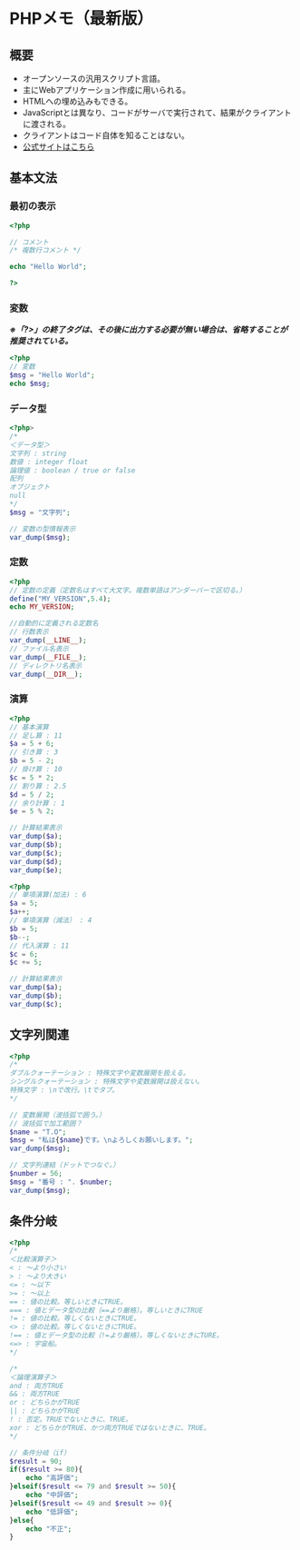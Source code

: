 # PHPメモ（最新版）
## 概要
- オープンソースの汎用スクリプト言語。
- 主にWebアプリケーション作成に用いられる。
- HTMLへの埋め込みもできる。
- JavaScriptとは異なり、コードがサーバで実行されて、結果がクライアントに渡される。
- クライアントはコード自体を知ることはない。
- [公式サイトはこちら](http://php.net/)

## 基本文法
### 最初の表示
```php
<?php

// コメント
/* 複数行コメント */

echo "Hello World"; 

?>
```
### 変数
***※「?>」の終了タグは、その後に出力する必要が無い場合は、省略することが推奨されている。***
```php
<?php
// 変数
$msg = "Hello World";
echo $msg;
```
### データ型
```php
<?php>
/*
＜データ型＞
文字列 : string
数値 : integer float
論理値 : boolean / true or false
配列
オブジェクト
null
*/
$msg = "文字列";

// 変数の型情報表示
var_dump($msg);
```
### 定数
```php
<?php
// 定数の定義（定数名はすべて大文字。複数単語はアンダーバーで区切る。）
define("MY_VERSION",5.4);
echo MY_VERSION;

//自動的に定義される定数名
// 行数表示 
var_dump(__LINE__);
// ファイル名表示
var_dump(__FILE__);
// ディレクトリ名表示
var_dump(__DIR__);
```
### 演算
```php
<?php
// 基本演算
// 足し算 : 11
$a = 5 + 6;
// 引き算 : 3
$b = 5 - 2;
// 掛け算 : 10
$c = 5 * 2;
// 割り算 : 2.5
$d = 5 / 2;
// 余り計算 : 1
$e = 5 % 2;

// 計算結果表示
var_dump($a);
var_dump($b);
var_dump($c);
var_dump($d);
var_dump($e);
```
```php
<?php
// 単項演算(加法) : 6
$a = 5;
$a++;
// 単項演算（減法） : 4
$b = 5;
$b--;
// 代入演算 : 11
$c = 6;
$c += 5;

// 計算結果表示
var_dump($a);
var_dump($b);
var_dump($c);
```
## 文字列関連
```php
<?php
/*
ダブルクォーテーション : 特殊文字や変数展開を扱える。
シングルクォーテーション : 特殊文字や変数展開は扱えない。
特殊文字 : \nで改行。\tでタブ。
*/

// 変数展開（波括弧で囲う。）
// 波括弧で加工範囲？
$name = "T.O";
$msg = "私は{$name}です。\nよろしくお願いします。";
var_dump($msg);

// 文字列連結（ドットでつなぐ。）
$number = 56;
$msg = "番号 : ". $number;
var_dump($msg);
```
## 条件分岐
```php
<?php
/*
＜比較演算子＞
< : ～より小さい
> : ～より大きい
<= : ～以下
>= : ～以上
== : 値の比較。等しいときにTRUE。
=== : 値とデータ型の比較（==より厳格）。等しいときにTRUE
!= : 値の比較。等しくないときにTRUE。
<> : 値の比較。等しくないときにTRUE。
!== : 値とデータ型の比較（!=より厳格）。等しくないときにTURE。
<=> : 宇宙船。
*/

/*
＜論理演算子＞
and : 両方TRUE
&& : 両方TRUE
or : どちらかがTRUE
|| : どちらかがTRUE
! : 否定。TRUEでないときに、TRUE。
xor : どちらかがTRUE、かつ両方TRUEではないときに、TRUE。
*/

// 条件分岐（if）
$result = 90;
if($result >= 80){
    echo "高評価";
}elseif($result <= 79 and $result >= 50){
    echo "中評価";
}elseif($result <= 49 and $result >= 0){
    echo "低評価";
}else{
    echo "不正";
}
```